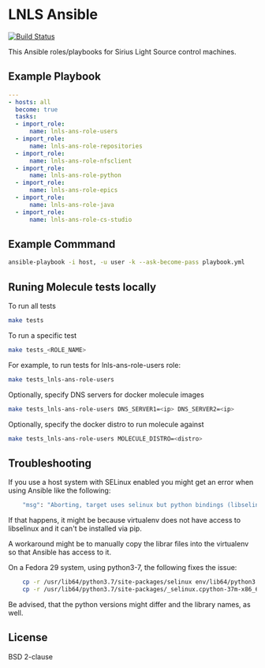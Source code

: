 LNLS Ansible
=======================

[![Build Status](https://travis-ci.org/lnls-sirius/lnls-ansible.svg)](https://travis-ci.org/lnls-sirius/lnls-ansible)

This Ansible roles/playbooks for Sirius Light Source control machines.

## Example Playbook

```yaml
---
- hosts: all
  become: true
  tasks:
  - import_role:
      name: lnls-ans-role-users
  - import_role:
      name: lnls-ans-role-repositories
  - import_role:
      name: lnls-ans-role-nfsclient
  - import_role:
      name: lnls-ans-role-python
  - import_role:
      name: lnls-ans-role-epics
  - import_role:
      name: lnls-ans-role-java
  - import_role:
      name: lnls-ans-role-cs-studio
```

## Example Commmand

```bash
ansible-playbook -i host, -u user -k --ask-become-pass playbook.yml
```

## Runing Molecule tests locally

To run all tests

```bash
make tests
```

To run a specific test

```bash
make tests_<ROLE_NAME>
```

For example, to run tests for lnls-ans-role-users role:

```bash
make tests_lnls-ans-role-users
```

Optionally, specify DNS servers for docker molecule images

```bash
make tests_lnls-ans-role-users DNS_SERVER1=<ip> DNS_SERVER2=<ip>
```

Optionally, specify the docker distro to run molecule against

```bash
make tests_lnls-ans-role-users MOLECULE_DISTRO=<distro>
```

## Troubleshooting

If you use a host system with SELinux enabled you might get an error when using
Ansible like the following:

```bash
    "msg": "Aborting, target uses selinux but python bindings (libselinux-python) aren't installed!"
```

If that happens, it might be because virtualenv does not have access to libselinux
and it can't be installed via pip.

A workaround might be to manually copy the librar files into the virtualenv
so that Ansible has access to it.

On a Fedora 29 system, using python3-7, the following fixes the issue:

```bash
    cp -r /usr/lib64/python3.7/site-packages/selinux env/lib64/python3.7/site-packages/
    cp -r /usr/lib64/python3.7/site-packages/_selinux.cpython-37m-x86_64-linux-gnu.so env/lib64/python3.7/site-packages/
```

Be advised, that the python versions might differ and the library names, as well.

## License

BSD 2-clause
